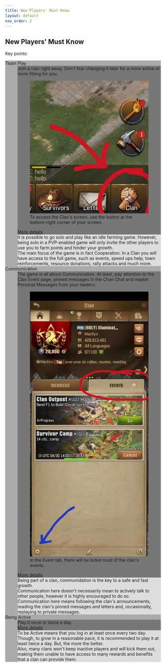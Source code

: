 ```yaml
---
title: New Players' Must Know
layout: default
nav_order: 2
---
```


<style>
  dl {
    background-color: #AAA;
  }

  .sumup {
    background-color: #777;
  }

  .details {
    background-color: #DDD;
  }
</style>

<h2>New Players' Must Know</h2>
<p>Key points:</p>
<dl class="rounded">
  <dt>Team Play</dt>
  <dd class="sumup rounded">
    Join a clan right away. Don't fear changing it later for a more active or more fitting for you.<br>
    <figure class="figure">
      <img src="assets/clan-button.jpeg" class="figure-img img-fluid rounded" alt="Clan button is located at the bottom-right corner of your screen">
      <figcaption class="figure-caption">To access the Clan's screen, use the button at the bottom-right corner of your screen.</figcaption>
    </figure>
    <a data-bs-toggle="collapse" href="#team-play" role="button" aria-expanded="false" aria-controls="team-play">
      More details
    </a>
  </dd>
  <dd class="details collapse rounded" id="team-play">
    It is possible to go solo and play like an idle farming game. However, being solo in a PVP-enabled game will only
    invite
    the other players to use you to farm points and hinder your growth.<br>
    The main focus of the game is in fact Cooperation. In a Clan you will have access to the full game, such as events,
    speed
    ups help, town reinforcements, resource donations, rally attacks and much more.
  </dd>
  <dt>Communication</dt>
  <dd class="sumup rounded">
    The game is all about Communication. At least, pay attention to the Clan Event page, pinned messages in the Chan
    Chat and maybe Personal Messages from your leaders.<br>
    <figure class="figure">
      <img src="assets/clan-event-screen.jpeg" class="figure-img img-fluid rounded" alt="In the overview Clan screen, there is an 'Event' tab.">
      <figcaption class="figure-caption">In the Event tab, there will be listed most of the clan's events.</figcaption>
    </figure>
    <a data-bs-toggle="collapse" href="#communication" role="button" aria-expanded="false"
      aria-controls="communication">
      More details
    </a>
  </dd>
  <dd class="details collapse rounded" id="communication">
    Being part of a clan, communidation is the key to a safe and fast growth.<br>
    Communication here doesn't necessarily mean to actively talk to other people, however it is highly encouraged to do
    so.
    Communication here means following the clan's announcements, reading the clan's pinned messages and letters and,
    occasionally,
    replaying to private messages.
  </dd>
  <dt>Being Active</dt>
  <dd class="sumup rounded">Play it once or twice a day.<br>
    <a data-bs-toggle="collapse" href="#being-active" role="button" aria-expanded="false" aria-controls="being-active">
      More details
    </a>
  </dd>
  <dd class="details collapse rounded" id="being-active">
    To be Active means that you log in at least once every two day. Though, to grow in a reasonable pace, it is
    recommended to play it at least twice a day. But, the more the better.<br>
    Also, many clans won't keep inactive players and will kick them out, making them unable to have access to many
    rewards and benefits that a clan can provide them.
  </dd>
</dl>

<link href="https://cdn.jsdelivr.net/npm/bootstrap@5.3.3/dist/css/bootstrap.min.css" rel="stylesheet">
<script src="https://cdn.jsdelivr.net/npm/bootstrap@5.3.3/dist/js/bootstrap.bundle.min.js"></script>